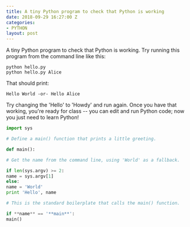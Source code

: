 ```yaml
---
title: A tiny Python program to check that Python is working
date: 2018-09-29 16:27:00 Z
categories:
- PYTHON
layout: post
---
```


A tiny Python program to check that Python is working.
Try running this program from the command line like this:

```
python hello.py
python hello.py Alice
```

That should print:

```
Hello World -or- Hello Alice
```

Try changing the 'Hello' to 'Howdy' and run again. Once you have that working, you're ready for class -- you can edit and run Python code; now you just need to learn Python!

```python
import sys

# Define a main() function that prints a little greeting.

def main():

# Get the name from the command line, using 'World' as a fallback.

if len(sys.argv) >= 2:
name = sys.argv[1]
else:
name = 'World'
print 'Hello', name

# This is the standard boilerplate that calls the main() function.

if **name** == '**main**':
main()
```
